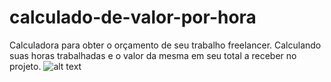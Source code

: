 # calculado-de-valor-por-hora
Calculadora para obter o orçamento de seu trabalho freelancer. Calculando suas horas trabalhadas e o valor da mesma em seu total a receber no projeto.
![alt text](https://github.com/[username]/[reponame]/blob/[branch]/logoC.png?raw=true)

